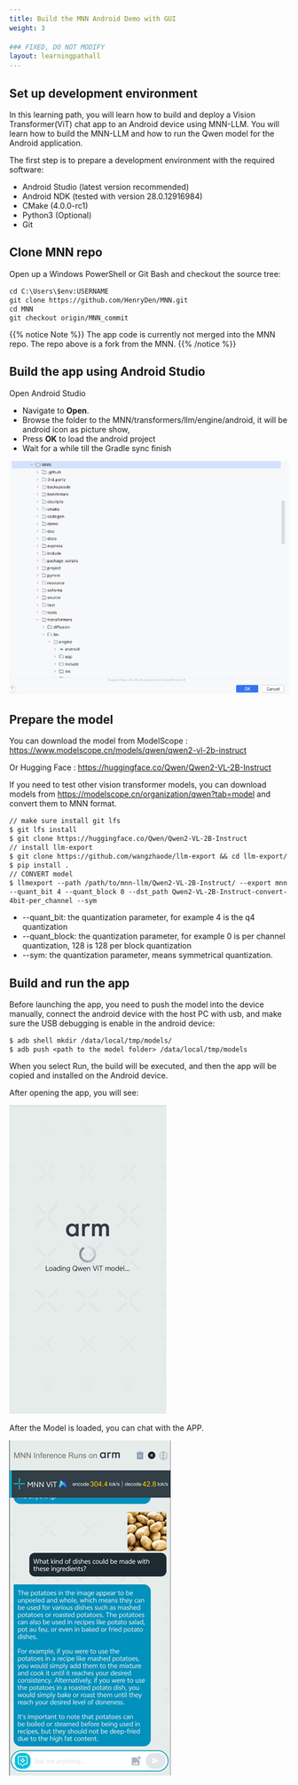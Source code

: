 ```yaml
---
title: Build the MNN Android Demo with GUI
weight: 3

### FIXED, DO NOT MODIFY
layout: learningpathall
---
```


## Set up development environment
In this learning path, you will learn how to build and deploy a Vision Transformer(ViT) chat app to an Android device using MNN-LLM. You will learn how to build the MNN-LLM and how to run the Qwen model for the Android application.

The first step is to prepare a development environment with the required software:

- Android Studio (latest version recommended)
- Android NDK (tested with version 28.0.12916984)
- CMake (4.0.0-rc1)
- Python3 (Optional)
- Git

## Clone MNN repo
Open up a Windows PowerShell or Git Bash and checkout the source tree:

```shell
cd C:\Users\$env:USERNAME
git clone https://github.com/HenryDen/MNN.git
cd MNN
git checkout origin/MNN_commit
```

{{% notice Note %}}
The app code is currently not merged into the MNN repo. The repo above is a fork from the MNN. 
{{% /notice %}}

## Build the app using Android Studio

Open Android Studio

- Navigate to **Open**.
- Browse the folder to the MNN/transformers/llm/engine/android, it will be android icon as picture show,
- Press **OK** to load the android project
- Wait for a while till the Gradle sync finish

![Loading screenshot](open_project.png)


## Prepare the model
You can download the model from ModelScope : https://www.modelscope.cn/models/qwen/qwen2-vl-2b-instruct

Or Hugging Face : https://huggingface.co/Qwen/Qwen2-VL-2B-Instruct

If you need to test other vision transformer models, you can download models from  https://modelscope.cn/organization/qwen?tab=model and convert them to MNN format.

```shell
// make sure install git lfs
$ git lfs install
$ git clone https://huggingface.co/Qwen/Qwen2-VL-2B-Instruct
// install llm-export
$ git clone https://github.com/wangzhaode/llm-export && cd llm-export/
$ pip install .
// CONVERT model
$ llmexport --path /path/to/mnn-llm/Qwen2-VL-2B-Instruct/ --export mnn --quant_bit 4 --quant_block 0 --dst_path Qwen2-VL-2B-Instruct-convert-4bit-per_channel --sym
```

- --quant_bit: the quantization parameter, for example 4 is the q4 quantization
- --quant_block: the quantization parameter, for example 0 is per channel quantization, 128 is 128 per block quantization
- --sym: the quantization parameter, means symmetrical quantization.

## Build and run the app
Before launching the app, you need to push the model into the device manually, connect the android device with the host PC with usb, and make sure the USB debugging is enable in the android device:

```shell
$ adb shell mkdir /data/local/tmp/models/
$ adb push <path to the model folder> /data/local/tmp/models
```

When you select Run, the build will be executed, and then the app will be copied and installed on the Android device. 

After opening the app, you will see:

![Loading screenshot](Loading_page.png)

After the Model is loaded, you can chat with the APP.

![Loading screenshot](chat2.png)




